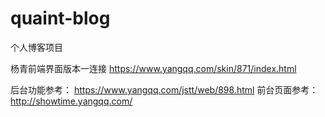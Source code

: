 # quaint-blog
个人博客项目

杨青前端界面版本一连接
https://www.yangqq.com/skin/871/index.html


后台功能参考：
https://www.yangqq.com/jstt/web/898.html
前台页面参考：
http://showtime.yangqq.com/